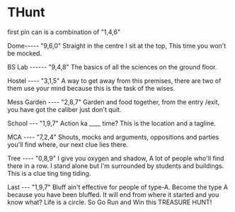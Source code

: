 # THunt 
first pin can is a combination of "1,4,6"

Dome----- "9,6,0"
Straight in the centre I sit at the top,
This time you won't be mocked.               


BS Lab ------ "9,4,8"
The basics of all the sciences on the ground floor. 


Hostel ---- "3,1,5"
A way to get away from this premises, there are two of them use your mind because this is the task of the wises.


Mess Garden ---- "2,8,7"
Garden and food together, from the entry /exit, you have got the caliber just don't quit. 


School --- "1,9,7"
Action ka ____ time? 
This is the location and a tagline. 


MCA ---- "7,2,4"
Shouts, mocks and arguments, oppositions and parties you'll find where, our next clue lies there. 



Tree ----   "0,8,9"
I give you oxygen and shadow, 
A lot of people who'll find there in a row. 
I stand alone but I'm surrounded by students and buildings. 
This is a clue ting ting tiding. 


Last --- "1,9,7"
Bluff ain't effective for people of type-A.
Become the type A because you have been bluffed.
It will end from where it started and you know what? Life is a circle.
So Go Run and Win this TREASURE HUNT!
